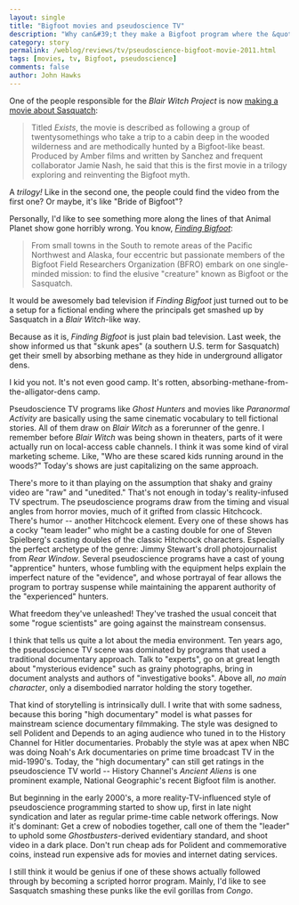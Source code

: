 ```yaml
---
layout: single 
title: "Bigfoot movies and pseudoscience TV" 
description: "Why can&#39;t they make a Bigfoot program where the &quot;investigators&quot; are in real jeopardy?" 
category: story
permalink: /weblog/reviews/tv/pseudoscience-bigfoot-movie-2011.html
tags: [movies, tv, Bigfoot, pseudoscience] 
comments: false 
author: John Hawks 
---
```


One of the people responsible for the <i>Blair Witch Project</i> is now <a href="http://thefilmstage.com/2011/06/27/blair-witch-director-to-find-out-if-bigfoot-exists/">making a movie about Sasquatch</a>:

<blockquote>Titled <i>Exists</i>, the movie is described as following a group of twentysomethings who take a trip to a cabin deep in the wooded wilderness and are methodically hunted by a Bigfoot-like beast. Produced by Amber films and written by Sanchez and frequent collaborator Jamie Nash, he said that this is the first movie in a trilogy exploring and reinventing the Bigfoot myth.</blockquote>

A <i>trilogy!</i> Like in the second one, the people could find the video from the first one? Or maybe, it's like "Bride of Bigfoot"? 


Personally, I'd like to see something more along the lines of that Animal Planet show gone horribly wrong. You know, <a href="http://animal.discovery.com/tv/finding-bigfoot/"><i>Finding Bigfoot</i></a>: 

<blockquote>From small towns in the South to remote areas of the Pacific Northwest and Alaska, four eccentric but passionate members of the Bigfoot Field Researchers Organization (BFRO) embark on one single-minded mission: to find the elusive "creature" known as Bigfoot or the Sasquatch. </blockquote>

It would be awesomely bad television if <i>Finding Bigfoot</i> just turned out to be a setup for a fictional ending where the principals get smashed up by Sasquatch in a <i>Blair Witch</i>-like way. 

Because as it is, <i>Finding Bigfoot</i> is just plain bad television. Last week, the show informed us that "skunk apes" (a southern U.S. term for Sasquatch) get their smell by absorbing methane as they hide in underground alligator dens. 

I kid you not. It's not even good camp. It's rotten, absorbing-methane-from-the-alligator-dens camp. 

Pseudoscience TV programs like <i>Ghost Hunters</i> and movies like <i>Paranormal Activity</i> are basically using the same cinematic vocabulary to tell fictional stories. All of them draw on <i>Blair Witch</i> as a forerunner of the genre. I remember before <i>Blair Witch</i> was being shown in theaters, parts of it were actually run on local-access cable channels. I think it was some kind of viral marketing scheme. Like, "Who are these scared kids running around in the woods?" Today's shows are just capitalizing on the same approach. 

There's more to it than playing on the assumption that shaky and grainy video are "raw" and "unedited." That's not enough in today's reality-infused TV spectrum. The pseudoscience programs draw from the timing and visual angles from horror movies, much of it grifted from classic Hitchcock. There's humor -- another Hitchcock element. Every one of these shows has a cocky "team leader" who might be a casting double for one of Steven Spielberg's casting doubles of the classic Hitchcock characters. Especially the perfect archetype of the genre: Jimmy Stewart's droll photojournalist from <i>Rear Window</i>. Several pseudoscience programs have a cast of young "apprentice" hunters, whose fumbling with the equipment helps explain the imperfect nature of the "evidence", and whose portrayal of fear allows the program to portray suspense while maintaining the apparent authority of the "experienced" hunters. 

What freedom they've unleashed! They've trashed the usual conceit that some "rogue scientists" are going against the mainstream consensus. 

I think that tells us quite a lot about the media environment. Ten years ago, the pseudoscience TV scene was dominated by programs that used a traditional documentary approach. Talk to "experts", go on at great length about "mysterious evidence" such as grainy photographs, bring in document analysts and authors of "investigative books". Above all, <i>no main character</i>, only a disembodied narrator holding the story together. 

That kind of storytelling is intrinsically dull. I write that with some sadness, because this boring "high documentary" model is what passes for mainstream science documentary filmmaking. The style was designed to sell Polident and Depends to an aging audience who tuned in to the History Channel for Hitler documentaries. Probably the style was at apex when NBC was doing Noah's Ark documentaries on prime time broadcast TV in the mid-1990's. Today, the "high documentary" can still get ratings in the pseudoscience TV world -- History Channel's <i>Ancient Aliens</i> is one prominent example, National Geographic's recent Bigfoot film is another. 

But beginning in the early 2000's, a more reality-TV-influenced style of pseudoscience programming started to show up, first in late night syndication and later as regular prime-time cable network offerings. Now it's dominant: Get a crew of nobodies together, call one of them the "leader" to uphold some <i>Ghostbusters</i>-derived evidentiary standard, and shoot video in a dark place. Don't run cheap ads for Polident and commemorative coins, instead run expensive ads for movies and internet dating services. 

I still think it would be genius if one of these shows actually followed through by becoming a scripted horror program. Mainly, I'd like to see Sasquatch smashing these punks like the evil gorillas from <i>Congo</i>. 







